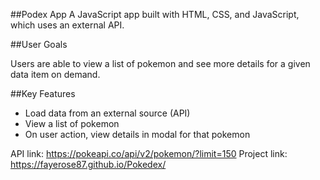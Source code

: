 ##Podex App
A JavaScript app built with HTML, CSS, and JavaScript, which uses an external API.

##User Goals

Users are able to view a list of pokemon and see more details for a given data item on demand.

##Key Features
- Load data from an external source (API)
- View a list of pokemon
- On user action, view details in modal for that pokemon

API link: https://pokeapi.co/api/v2/pokemon/?limit=150
Project link: https://fayerose87.github.io/Pokedex/